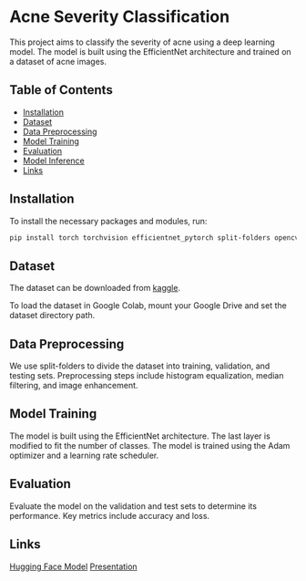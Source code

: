 # Acne Severity Classification

This project aims to classify the severity of acne using a deep learning model. The model is built using the EfficientNet architecture and trained on a dataset of acne images.

## Table of Contents
- [Installation](#installation)
- [Dataset](#dataset)
- [Data Preprocessing](#data-preprocessing)
- [Model Training](#model-training)
- [Evaluation](#evaluation)
- [Model Inference](#model-inference)
- [Links](#links)

## Installation

To install the necessary packages and modules, run:

```bash
pip install torch torchvision efficientnet_pytorch split-folders opencv-python-headless
```
## Dataset
The dataset can be downloaded from [kaggle](https://www.kaggle.com/datasets/gsaiman/acne-level).

To load the dataset in Google Colab, mount your Google Drive and set the dataset directory path.

## Data Preprocessing
We use split-folders to divide the dataset into training, validation, and testing sets. Preprocessing steps include histogram equalization, median filtering, and image enhancement.

## Model Training
The model is built using the EfficientNet architecture. The last layer is modified to fit the number of classes. The model is trained using the Adam optimizer and a learning rate scheduler.

## Evaluation
Evaluate the model on the validation and test sets to determine its performance. Key metrics include accuracy and loss.

## Links
[Hugging Face Model](https://huggingface.co/naamalia23/acne-severity-classification)
[Presentation](https://docs.google.com/presentation/d/1ZB8I-XdkwxMDuw1uQreAf86YuyBUND94/edit#slide=id.p1)
